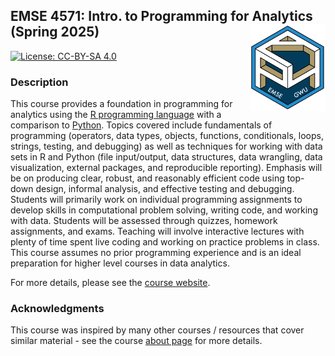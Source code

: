 
<!-- README.md is generated from README.Rmd. Please edit that file -->

## EMSE 4571: Intro. to Programming for Analytics (Spring 2025) <a href='https://github.com/emse-p4a-gwu/2025-Spring'><img src='images/logo.png' align="right" height="139"/></a>

<!-- badges: start -->

[![License: CC-BY-SA
4.0](https://img.shields.io/badge/License-CC%20BY--SA-lightgrey)](https://creativecommons.org/licenses/by-sa/4.0/)
<!-- badges: end -->

### Description

This course provides a foundation in programming for analytics using the
[R programming language](https://www.r-project.org/) with a comparison
to [Python](https://www.python.org/). Topics covered include
fundamentals of programming (operators, data types, objects, functions,
conditionals, loops, strings, testing, and debugging) as well as
techniques for working with data sets in R and Python (file
input/output, data structures, data wrangling, data visualization,
external packages, and reproducible reporting). Emphasis will be on
producing clear, robust, and reasonably efficient code using top-down
design, informal analysis, and effective testing and debugging. Students
will primarily work on individual programming assignments to develop
skills in computational problem solving, writing code, and working with
data. Students will be assessed through quizzes, homework assignments,
and exams. Teaching will involve interactive lectures with plenty of
time spent live coding and working on practice problems in class. This
course assumes no prior programming experience and is an ideal
preparation for higher level courses in data analytics.

For more details, please see the [course
website](https://p4a.seas.gwu.edu/2025-Spring/).

### Acknowledgments

This course was inspired by many other courses / resources that cover
similar material - see the course [about
page](https://p4a.seas.gwu.edu/2025-Spring/about.html) for more details.
